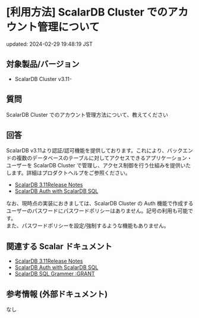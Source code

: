 # [利用方法] ScalarDB Cluster でのアカウント管理について

updated: 2024-02-29 19:48:19 JST

## 対象製品/バージョン

-   ScalarDB Cluster v3.11-

## 質問

ScalarDB Cluster でのアカウント管理方法について、教えてください

## 回答

ScalarDB
v3.11より認証/認可機能を提供しております。これにより、バックエンドの複数のデータベースのテーブルに対してアクセスできるアプリケーション・ユーザーを
ScalarDB Cluster
で管理し、アクセス制御を行う仕組みを提供いたします。詳細はプロダクトヘルプをご参照ください。

-   [ScalarDB 3.11Release Notes](https://scalardb.scalar-labs.com/docs/releases/release-3.11/)
-   [ScalarDB Auth with ScalarDB SQL](https://scalardb.scalar-labs.com/docs/latest/scalardb-cluster/scalardb-auth-with-sql/)

なお、現時点の実装におきましては、ScalarDB Cluster の Auth
機能で作成するユーザーのパスワードにパスワードポリシーはありません。記号の利用も可能です。  
また、パスワードポリシーを設定/強制するような機能もありません。

## 関連する Scalar ドキュメント

-   [ScalarDB 3.11Release Notes](https://scalardb.scalar-labs.com/docs/releases/release-3.11/)
-   [ScalarDB Auth with ScalarDB SQL](https://scalardb.scalar-labs.com/docs/latest/scalardb-cluster/scalardb-auth-with-sql/)
-   [ScalarDB SQL Grammer :GRANT](https://scalardb.scalar-labs.com/docs/latest/scalardb-sql/grammar/#grant)

## 参考情報 (外部ドキュメント)

なし
